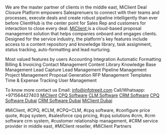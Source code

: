 
We are the master partner of clients in the middle east, MiClient Deal Closure Platform empowers Salesprenuers to connect with their teams and processes, execute deals and create robust pipeline intelligently than ever before ClientHub is the center point for Sales Rep and customers for interaction to close every deal. [MiClient ](https://infotreeit.com/miclient/)is a cloud-based proposal management solution that helps companies onboard and engages clients. Designed for the service industry, the platform's key features include access to a content repository and knowledge library, task assignment, status tracking, auto-formatting and lead nurturing.

Most valued features by users
Accounting Integration
Automatic Formatting
Billing & Invoicing
Contact Management
Content Library
Knowledge Base Management
Lead Capture
Lead Management
Pipeline Management
Project Management
Proposal Generation
RFP Management
Templates
Time & Expense Tracking
User Management

To know more contact us Email: info@infotreeit.com Call/Whatsapp: +971564427403
[MiClient](https://infotreeit.com/miclient/)
[CPQ Software](https://infotreeit.com/miclient/)
[CLM Software](https://infotreeit.com/miclient/)
[CRM Software](https://infotreeit.com/miclient/)
[CPQ Software Dubai](https://infotreeit.com/miclient/)
[CRM Software Dubai](https://infotreeit.com/miclient/)
[MiClient Dubai](https://infotreeit.com/miclient/)

#MiClient, #CPQ, #CLM, #CPQ+CLM, #cpq software, #configure price quote, #cpq system, #salesforce cpq pricing, #cpq solutions #crm, #crm software
crm system, #customer relationship management, #CRM service provider in middle east, #MiClient reseller, #MiClient Partners